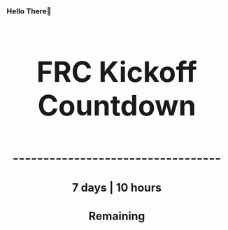 ### Hello There👋

<!---START-TIMER--->
<h3 align='center' style='font-size: 64px;'>FRC Kickoff Countdown</h3>
<h3 align='center' style='font-size: 30px;'>----------------------------------</h3>
<h3 align='center' style='font-size: 25px;'>7 days | 10 hours</h3>
<h3 align='center' style='font-size: 25px;'>Remaining</h3>
<!---END-TIMER--->
